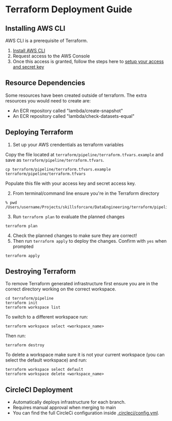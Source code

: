 # Terraform Deployment Guide

## Installing AWS CLI
AWS CLI is a prerequisite of Terraform.
1. [Install AWS CLI](https://docs.aws.amazon.com/cli/latest/userguide/getting-started-install.html)
2. Request access to the AWS Console
3. Once this access is granted, follow the steps here to [setup your access and secret key](https://docs.aws.amazon.com/IAM/latest/UserGuide/id_credentials_access-keys.html)

## Resource Dependencies
Some resources have been created outside of terraform. The extra resources you would need to create are:
- An ECR repository called "lambda/create-snapshot"
- An ECR repository called "lambda/check-datasets-equal"


## Deploying Terraform

1. Set up your AWS crendentials as terraform variables

Copy the file located at `terraform/pipeline/terraform.tfvars.example` and save as `terraform/pipeline/terraform.tfvars`.

```
cp terraform/pipeline/terraform.tfvars.example terraform/pipeline/terraform.tfvars
```
Populate this file with your access key and secret access key.

2. From terminal/command line ensure you're in the Terraform directory
```
% pwd
/Users/username/Projects/skillsforcare/DataEngineering/terraform/pipeline
```
3. Run `terraform plan` to evaluate the planned changes
```
terraform plan
```
4. Check the planned changes to make sure they are correct!
5. Then run `terraform apply` to deploy the changes. Confirm with `yes` when prompted
```
terraform apply
```

## Destroying Terraform
To remove Terraform generated infrastructure first ensure you are in the correct directory working on the correct workspace.

```
cd terraform/pipeline
terraform init
terraform workspace list
```

To switch to a different workspace run:
```
terraform workspace select <workspace_name>
```

Then run:
```
terraform destroy
```

To delete a workspace make sure it is not your current workspace (you can select the default workspace) and run:

```
terraform workspace select default
terraform workspace delete <workspace_name>
```

## CircleCI Deployment
- Automatically deploys infrastructure for each branch.
- Requires manual approval when merging to main
- You can find the full CircleCi configuration inside [.circleci/config.yml](.circleci/config.yml).
